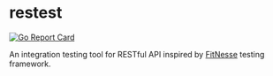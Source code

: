 restest
===

[![Go Report Card](https://goreportcard.com/badge/github.com/AYJiaYou/restest)](https://goreportcard.com/report/github.com/AYJiaYou/restest)

An integration testing tool for RESTful API inspired by [FitNesse](http://fitnesse.org/) testing framework.
